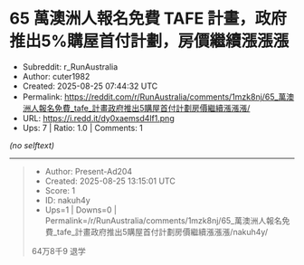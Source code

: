 # 65 萬澳洲人報名免費 TAFE 計畫，政府推出5%購屋首付計劃，房價繼續漲漲漲

- Subreddit: r_RunAustralia
- Author: cuter1982
- Created: 2025-08-25 07:44:32 UTC
- Permalink: https://reddit.com/r/RunAustralia/comments/1mzk8nj/65_萬澳洲人報名免費_tafe_計畫政府推出5購屋首付計劃房價繼續漲漲漲/
- URL: https://i.redd.it/dy0xaemsd4lf1.png
- Ups: 7 | Ratio: 1.0 | Comments: 1

_(no selftext)_

---

> - Author: Present-Ad204
> - Created: 2025-08-25 13:15:01 UTC
> - Score: 1
> - ID: nakuh4y
> - Ups=1 | Downs=0 | Permalink=/r/RunAustralia/comments/1mzk8nj/65_萬澳洲人報名免費_tafe_計畫政府推出5購屋首付計劃房價繼續漲漲漲/nakuh4y/
>
> 64万8千9 退学
